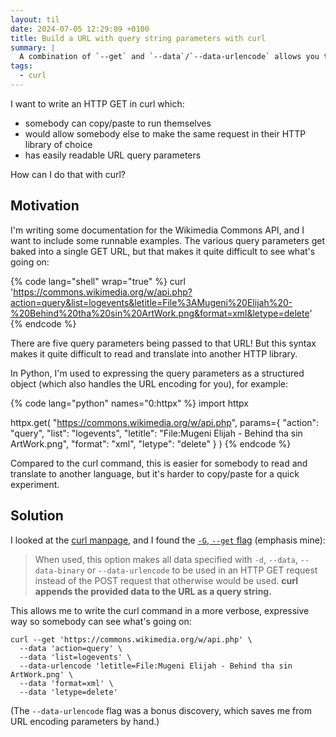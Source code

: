 ```yaml
---
layout: til
date: 2024-07-05 12:29:09 +0100
title: Build a URL with query string parameters with curl
summary: |
  A combination of `--get` and `--data`/`--data-urlencode` allows you to write curl commands which are readable and expressive.
tags:
  - curl
---
```

I want to write an HTTP GET in curl which:

*   somebody can copy/paste to run themselves
*   would allow somebody else to make the same request in their HTTP library of choice
*   has easily readable URL query parameters

How can I do that with curl?

## Motivation

I'm writing some documentation for the Wikimedia Commons API, and I want to include some runnable examples.
The various query parameters get baked into a single GET URL, but that makes it quite difficult to see what's going on:

{% code lang="shell" wrap="true" %}
curl 'https://commons.wikimedia.org/w/api.php?action=query&list=logevents&letitle=File%3AMugeni%20Elijah%20-%20Behind%20tha%20sin%20ArtWork.png&format=xml&letype=delete'
{% endcode %}

There are five query parameters being passed to that URL!
But this syntax makes it quite difficult to read and translate into another HTTP library.

In Python, I'm used to expressing the query parameters as a structured object (which also handles the URL encoding for you), for example:

{% code lang="python" names="0:httpx" %}
import httpx

httpx.get(
    "https://commons.wikimedia.org/w/api.php",
    params={
        "action": "query",
        "list": "logevents",
        "letitle": "File:Mugeni Elijah - Behind tha sin ArtWork.png",
        "format": "xml",
        "letype": "delete"
    }
)
{% endcode %}

Compared to the curl command, this is easier for somebody to read and translate to another language, but it's harder to copy/paste for a quick experiment.

## Solution

I looked at the [curl manpage](https://curl.se/docs/manpage.html), and I found the [`-G`, `--get` flag](https://curl.se/docs/manpage.html#-G) (emphasis mine):

> When used, this option makes all data specified with `-d`, `--data`, `--data-binary` or `--data-urlencode` to be used in an HTTP GET request instead of the POST request that otherwise would be used. **curl appends the provided data to the URL as a query string.**

This allows me to write the curl command in a more verbose, expressive way so somebody can see what's going on:

```shell
curl --get 'https://commons.wikimedia.org/w/api.php' \
  --data 'action=query' \
  --data 'list=logevents' \
  --data-urlencode 'letitle=File:Mugeni Elijah - Behind tha sin ArtWork.png' \
  --data 'format=xml' \
  --data 'letype=delete'
```

(The `--data-urlencode` flag was a bonus discovery, which saves me from URL encoding parameters by hand.)
